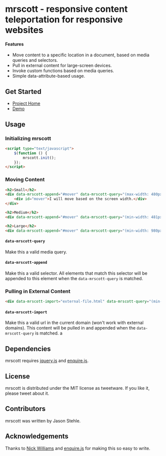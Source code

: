 # mrscott - responsive content teleportation for responsive websites

#### Features

* Move content to a specific location in a document, based on media queries and selectors.
* Pull in external content for large-screen devices.
* Invoke custom functions based on media queries.
* Simple data-attribute-based usage.

## Get Started

* [Project Home](http://www.codistic.com/projects/mrscott/)
* [Demo](http://www.codistic.com/projects/mrscott/demo/)

## Usage

### Initializing mrscott
```html
<script type="text/javascript">
	$(function () {
		mrscott.init();
	});
</script>
```
### Moving Content

```html
<h2>Small</h2>
<div data-mrscott-append="#mover" data-mrscott-query="(max-width: 480px)">
	<div id="mover">I will move based on the screen width.</div>
</div>

<h2>Medium</h2>
<div data-mrscott-append="#mover" data-mrscott-query="(min-width: 481px) and (max-width: 979px)"></div>

<h2>Large</h2>
<div data-mrscott-append="#mover" data-mrscott-query="(min-width: 980px)"></div>
```

#### `data-mrscott-query`

Make this a valid media query.

#### `data-mrscott-append`

Make this a valid selector. All elements that match this selector will be appended to this element when the `data-mrscott-query` is matched.

### Pulling in External Content

```html
<div data-mrscott-import="external-file.html" data-mrscott-query="(min-width: 980px)"></div>
```

#### `data-mrscott-import`

Make this a valid url in the current domain (won't work with external domains). This content will be pulled in and appended when the `data-mrscott-query` is matched.
a
## Dependencies
mrscott requires [jquery.js](http://jquery.com/) and [enquire.js](http://wicky.nillia.ms/enquire.js/).

## License
mrscott is distributed under the MIT license as tweetware. If you like it, please tweet about it.

## Contributors
mrscott was written by Jason Stehle.

## Acknowledgements
Thanks to [Nick Williams](http://wicky.nillia.ms/) and [enquire.js](http://wicky.nillia.ms/enquire.js/) for making this so easy to write.

